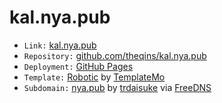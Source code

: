 # kal.nya.pub

- ` Link: ` [kal.nya.pub](https://kal.nya.pub)
- ` Repository: ` [github.com/theqins/kal.nya.pub](https://github.com/theqins/kal.nya.pub)
- ` Deployment: ` [GitHub Pages](https://theqins.github.io/kal.nya.pub)
- ` Template: ` [Robotic](https://www.templatemo.com/preview/templatemo_430_robotic) by [TemplateMo](https://www.templatemo.com)
- ` Subdomain: ` [nya.pub](https://nya.pub) by [trdaisuke](https://trdaisuke.com/) via [FreeDNS](https://freedns.afraid.org/)
